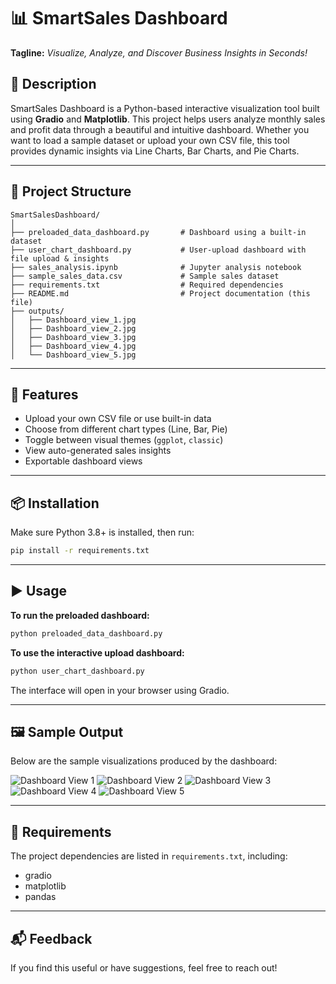 
# 📊 SmartSales Dashboard

**Tagline:** *Visualize, Analyze, and Discover Business Insights in Seconds!*

## 📝 Description

SmartSales Dashboard is a Python-based interactive visualization tool built using **Gradio** and **Matplotlib**. This project helps users analyze monthly sales and profit data through a beautiful and intuitive dashboard. Whether you want to load a sample dataset or upload your own CSV file, this tool provides dynamic insights via Line Charts, Bar Charts, and Pie Charts.

---

## 📁 Project Structure

```
SmartSalesDashboard/
│
├── preloaded_data_dashboard.py       # Dashboard using a built-in dataset
├── user_chart_dashboard.py           # User-upload dashboard with file upload & insights
├── sales_analysis.ipynb              # Jupyter analysis notebook
├── sample_sales_data.csv             # Sample sales dataset
├── requirements.txt                  # Required dependencies
├── README.md                         # Project documentation (this file)
├── outputs/
│   ├── Dashboard_view_1.jpg
│   ├── Dashboard_view_2.jpg
│   ├── Dashboard_view_3.jpg
│   ├── Dashboard_view_4.jpg
│   └── Dashboard_view_5.jpg
```

---

## 🚀 Features

- Upload your own CSV file or use built-in data
- Choose from different chart types (Line, Bar, Pie)
- Toggle between visual themes (`ggplot`, `classic`)
- View auto-generated sales insights
- Exportable dashboard views

---

## 📦 Installation

Make sure Python 3.8+ is installed, then run:

```bash
pip install -r requirements.txt
```

---

## ▶️ Usage

**To run the preloaded dashboard:**
```bash
python preloaded_data_dashboard.py
```

**To use the interactive upload dashboard:**
```bash
python user_chart_dashboard.py
```

The interface will open in your browser using Gradio.

---

## 🖼️ Sample Output

Below are the sample visualizations produced by the dashboard:

![Dashboard View 1](outputs/Dashboard_view_1.jpg)
![Dashboard View 2](outputs/Dashboard_view_2.jpg)
![Dashboard View 3](outputs/Dashboard_view_3.jpg)
![Dashboard View 4](outputs/Dashboard_view_4.jpg)
![Dashboard View 5](outputs/Dashboard_view_5.jpg)

---

## 📌 Requirements

The project dependencies are listed in `requirements.txt`, including:

- gradio
- matplotlib
- pandas

---

## 📬 Feedback

If you find this useful or have suggestions, feel free to reach out!
